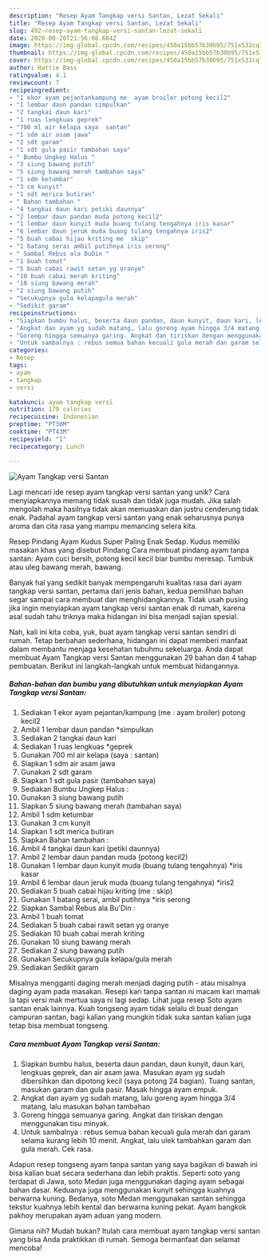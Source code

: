 ```yaml
---
description: "Resep Ayam Tangkap versi Santan, Lezat Sekali"
title: "Resep Ayam Tangkap versi Santan, Lezat Sekali"
slug: 492-resep-ayam-tangkap-versi-santan-lezat-sekali
date: 2020-08-26T21:56:08.684Z
image: https://img-global.cpcdn.com/recipes/450a15bb57b30b95/751x532cq70/ayam-tangkap-versi-santan-foto-resep-utama.jpg
thumbnail: https://img-global.cpcdn.com/recipes/450a15bb57b30b95/751x532cq70/ayam-tangkap-versi-santan-foto-resep-utama.jpg
cover: https://img-global.cpcdn.com/recipes/450a15bb57b30b95/751x532cq70/ayam-tangkap-versi-santan-foto-resep-utama.jpg
author: Hattie Bass
ratingvalue: 4.1
reviewcount: 7
recipeingredient:
- "1 ekor ayam pejantankampung me  ayam broiler potong kecil2"
- "1 lembar daun pandan simpulkan"
- "2 tangkai daun kari"
- "1 ruas lengkuas geprek"
- "700 ml air kelapa saya  santan"
- "1 sdm air asam jawa"
- "2 sdt garam"
- "1 sdt gula pasir tambahan saya"
- " Bumbu Ungkep Halus "
- "3 siung bawang putih"
- "5 siung bawang merah tambahan saya"
- "1 sdm ketumbar"
- "3 cm kunyit"
- "1 sdt merica butiran"
- " Bahan tambahan "
- "4 tangkai daun kari petiki daunnya"
- "2 lembar daun pandan muda potong kecil2"
- "1 lembar daun kunyit muda buang tulang tengahnya iris kasar"
- "6 lembar daun jeruk muda buang tulang tengahnya iris2"
- "5 buah cabai hijau kriting me  skip"
- "1 batang serai ambil putihnya iris serong"
- " Sambal Rebus ala BuDin "
- "1 buah tomat"
- "5 buah cabai rawit setan yg oranye"
- "10 buah cabai merah kriting"
- "10 siung bawang merah"
- "2 siung bawang putih"
- "Secukupnya gula kelapagula merah"
- "Sedikit garam"
recipeinstructions:
- "Siapkan bumbu halus, beserta daun pandan, daun kunyit, daun kari, lengkuas geprek, dan air asam jawa. Masukan ayam yg sudah dibersihkan dan dipotong kecil (saya potong 24 bagian). Tuang santan, masukan garam dan gula pasir. Masak hingga ayam empuk."
- "Angkat dan ayam yg sudah matang, lalu goreng ayam hingga 3/4 matang, lalu masukan bahan tambahan"
- "Goreng hingga semuanya garing. Angkat dan tiriskan dengan menggunakan tisu minyak."
- "Untuk sambalnya : rebus semua bahan kecuali gula merah dan garam selama kurang lebih 10 menit. Angkat, lalu ulek tambahkan garam dan gula merah. Cek rasa."
categories:
- Resep
tags:
- ayam
- tangkap
- versi

katakunci: ayam tangkap versi 
nutrition: 179 calories
recipecuisine: Indonesian
preptime: "PT30M"
cooktime: "PT43M"
recipeyield: "1"
recipecategory: Lunch

---
```



![Ayam Tangkap versi Santan](https://img-global.cpcdn.com/recipes/450a15bb57b30b95/751x532cq70/ayam-tangkap-versi-santan-foto-resep-utama.jpg)

Lagi mencari ide resep ayam tangkap versi santan yang unik? Cara menyiapkannya memang tidak susah dan tidak juga mudah. Jika salah mengolah maka hasilnya tidak akan memuaskan dan justru cenderung tidak enak. Padahal ayam tangkap versi santan yang enak seharusnya punya aroma dan cita rasa yang mampu memancing selera kita.

Resep Pindang Ayam Kudus Super Paling Enak Sedap. Kudus memiliki masakan khas yang disebut Pindang Cara membuat pindang ayam tanpa santan: Ayam cuci bersih, potong kecil kecil biar bumbu meresap. Tumbuk atau uleg bawang merah, bawang.

Banyak hal yang sedikit banyak mempengaruhi kualitas rasa dari ayam tangkap versi santan, pertama dari jenis bahan, kedua pemilihan bahan segar sampai cara membuat dan menghidangkannya. Tidak usah pusing jika ingin menyiapkan ayam tangkap versi santan enak di rumah, karena asal sudah tahu triknya maka hidangan ini bisa menjadi sajian spesial.


Nah, kali ini kita coba, yuk, buat ayam tangkap versi santan sendiri di rumah. Tetap berbahan sederhana, hidangan ini dapat memberi manfaat dalam membantu menjaga kesehatan tubuhmu sekeluarga. Anda dapat membuat Ayam Tangkap versi Santan menggunakan 29 bahan dan 4 tahap pembuatan. Berikut ini langkah-langkah untuk membuat hidangannya.

<!--inarticleads1-->

##### Bahan-bahan dan bumbu yang dibutuhkan untuk menyiapkan Ayam Tangkap versi Santan:

1. Sediakan 1 ekor ayam pejantan/kampung (me : ayam broiler) potong kecil2
1. Ambil 1 lembar daun pandan *simpulkan
1. Sediakan 2 tangkai daun kari
1. Sediakan 1 ruas lengkuas *geprek
1. Gunakan 700 ml air kelapa (saya : santan)
1. Siapkan 1 sdm air asam jawa
1. Gunakan 2 sdt garam
1. Siapkan 1 sdt gula pasir (tambahan saya)
1. Sediakan  Bumbu Ungkep Halus :
1. Gunakan 3 siung bawang putih
1. Siapkan 5 siung bawang merah (tambahan saya)
1. Ambil 1 sdm ketumbar
1. Gunakan 3 cm kunyit
1. Siapkan 1 sdt merica butiran
1. Siapkan  Bahan tambahan :
1. Ambil 4 tangkai daun kari (petiki daunnya)
1. Ambil 2 lembar daun pandan muda (potong kecil2)
1. Gunakan 1 lembar daun kunyit muda (buang tulang tengahnya) *iris kasar
1. Ambil 6 lembar daun jeruk muda (buang tulang tengahnya) *iris2
1. Sediakan 5 buah cabai hijau kriting (me : skip)
1. Gunakan 1 batang serai, ambil putihnya *iris serong
1. Siapkan  Sambal Rebus ala Bu&#39;Din :
1. Ambil 1 buah tomat
1. Sediakan 5 buah cabai rawit setan yg oranye
1. Sediakan 10 buah cabai merah kriting
1. Gunakan 10 siung bawang merah
1. Sediakan 2 siung bawang putih
1. Gunakan Secukupnya gula kelapa/gula merah
1. Sediakan Sedikit garam


Misalnya mengganti daging merah menjadi daging putih - atau misalnya daging ayam pada masakan. Resepi kari tanpa santan ni macam kari mamak la tapi versi mak mertua saya ni lagi sedap. Lihat juga resep Soto ayam santan enak lainnya. Kuah tongseng ayam tidak selalu di buat dengan campuran santan, bagi kalian yang mungkin tidak suka santan kalian juga tetap bisa membuat tongseng. 

<!--inarticleads2-->

##### Cara membuat Ayam Tangkap versi Santan:

1. Siapkan bumbu halus, beserta daun pandan, daun kunyit, daun kari, lengkuas geprek, dan air asam jawa. Masukan ayam yg sudah dibersihkan dan dipotong kecil (saya potong 24 bagian). Tuang santan, masukan garam dan gula pasir. Masak hingga ayam empuk.
1. Angkat dan ayam yg sudah matang, lalu goreng ayam hingga 3/4 matang, lalu masukan bahan tambahan
1. Goreng hingga semuanya garing. Angkat dan tiriskan dengan menggunakan tisu minyak.
1. Untuk sambalnya : rebus semua bahan kecuali gula merah dan garam selama kurang lebih 10 menit. Angkat, lalu ulek tambahkan garam dan gula merah. Cek rasa.


Adapun resep tongseng ayam tanpa santan yang saya bagikan di bawah ini bisa kalian buat secara sederhana dan lebih praktis. Seperti soto yang terdapat di Jawa, soto Medan juga menggunakan daging ayam sebagai bahan dasar. Keduanya juga menggunakan kunyit sehingga kuahnya berwarna kuning. Bedanya, soto Medan menggunakan santan sehingga tekstur kuahnya lebih kental dan berwarna kuning pekat. Ayam bangkok pakhoy merupakan ayam aduan yang modern. 

Gimana nih? Mudah bukan? Itulah cara membuat ayam tangkap versi santan yang bisa Anda praktikkan di rumah. Semoga bermanfaat dan selamat mencoba!
